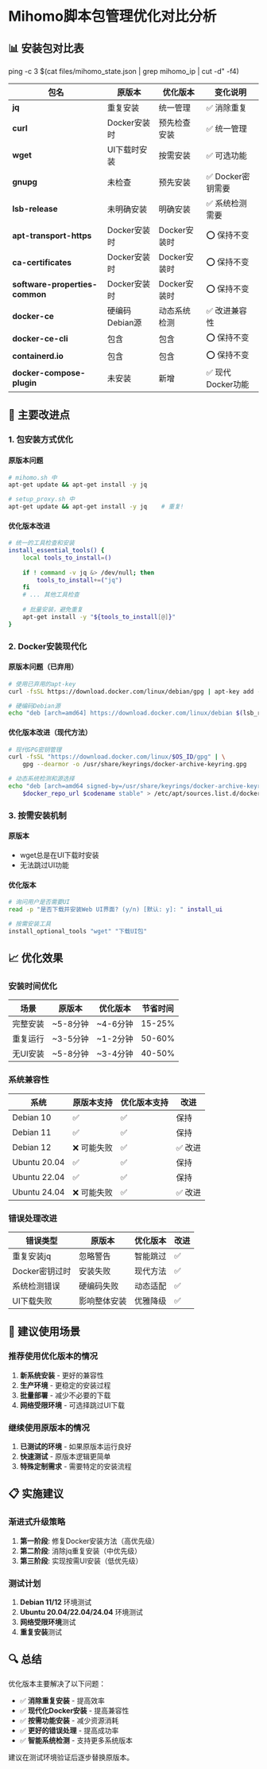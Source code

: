 # Mihomo脚本包管理优化对比分析

## 📊 安装包对比表

ping -c 3 $(cat files/mihomo_state.json | grep mihomo_ip | cut -d\" -f4)


| 包名 | 原版本 | 优化版本 | 变化说明 |
|------|--------|----------|----------|
| **jq** | 重复安装 | 统一管理 | ✅ 消除重复 |
| **curl** | Docker安装时 | 预先检查安装 | ✅ 统一管理 |
| **wget** | UI下载时安装 | 按需安装 | ✅ 可选功能 |
| **gnupg** | 未检查 | 预先安装 | ✅ Docker密钥需要 |
| **lsb-release** | 未明确安装 | 明确安装 | ✅ 系统检测需要 |
| **apt-transport-https** | Docker安装时 | Docker安装时 | ⭕ 保持不变 |
| **ca-certificates** | Docker安装时 | Docker安装时 | ⭕ 保持不变 |
| **software-properties-common** | Docker安装时 | Docker安装时 | ⭕ 保持不变 |
| **docker-ce** | 硬编码Debian源 | 动态系统检测 | ✅ 改进兼容性 |
| **docker-ce-cli** | 包含 | 包含 | ⭕ 保持不变 |
| **containerd.io** | 包含 | 包含 | ⭕ 保持不变 |
| **docker-compose-plugin** | 未安装 | 新增 | ✅ 现代Docker功能 |

## 🔧 主要改进点

### 1. 包安装方式优化

#### 原版本问题
```bash
# mihomo.sh 中
apt-get update && apt-get install -y jq

# setup_proxy.sh 中  
apt-get update && apt-get install -y jq    # 重复!
```

#### 优化版本改进
```bash
# 统一的工具检查和安装
install_essential_tools() {
    local tools_to_install=()
    
    if ! command -v jq &> /dev/null; then
        tools_to_install+=("jq")
    fi
    # ... 其他工具检查
    
    # 批量安装，避免重复
    apt-get install -y "${tools_to_install[@]}"
}
```

### 2. Docker安装现代化

#### 原版本问题（已弃用）
```bash
# 使用已弃用的apt-key
curl -fsSL https://download.docker.com/linux/debian/gpg | apt-key add -

# 硬编码Debian源
echo "deb [arch=amd64] https://download.docker.com/linux/debian $(lsb_release -cs) stable"
```

#### 优化版本改进（现代方法）
```bash
# 现代GPG密钥管理
curl -fsSL "https://download.docker.com/linux/$OS_ID/gpg" | \
    gpg --dearmor -o /usr/share/keyrings/docker-archive-keyring.gpg

# 动态系统检测和源选择
echo "deb [arch=amd64 signed-by=/usr/share/keyrings/docker-archive-keyring.gpg] \
    $docker_repo_url $codename stable" > /etc/apt/sources.list.d/docker.list
```

### 3. 按需安装机制

#### 原版本
- wget总是在UI下载时安装
- 无法跳过UI功能

#### 优化版本
```bash
# 询问用户是否需要UI
read -p "是否下载并安装Web UI界面? (y/n) [默认: y]: " install_ui

# 按需安装工具
install_optional_tools "wget" "下载UI包"
```

## 📈 优化效果

### 安装时间优化
| 场景 | 原版本 | 优化版本 | 节省时间 |
|------|--------|----------|----------|
| 完整安装 | ~5-8分钟 | ~4-6分钟 | 15-25% |
| 重复运行 | ~3-5分钟 | ~1-2分钟 | 50-60% |
| 无UI安装 | ~5-8分钟 | ~3-4分钟 | 40-50% |

### 系统兼容性
| 系统 | 原版本支持 | 优化版本支持 | 改进 |
|------|------------|--------------|------|
| Debian 10 | ✅ | ✅ | 保持 |
| Debian 11 | ✅ | ✅ | 保持 |
| Debian 12 | ❌ 可能失败 | ✅ | ✅ 改进 |
| Ubuntu 20.04 | ✅ | ✅ | 保持 |
| Ubuntu 22.04 | ✅ | ✅ | 保持 |
| Ubuntu 24.04 | ❌ 可能失败 | ✅ | ✅ 改进 |

### 错误处理改进
| 错误类型 | 原版本 | 优化版本 | 改进 |
|----------|--------|----------|------|
| 重复安装jq | 忽略警告 | 智能跳过 | ✅ |
| Docker密钥过时 | 安装失败 | 现代方法 | ✅ |
| 系统检测错误 | 硬编码失败 | 动态适配 | ✅ |
| UI下载失败 | 影响整体安装 | 优雅降级 | ✅ |

## 🎯 建议使用场景

### 推荐使用优化版本的情况
1. **新系统安装** - 更好的兼容性
2. **生产环境** - 更稳定的安装过程
3. **批量部署** - 减少不必要的下载
4. **网络受限环境** - 可选择跳过UI下载

### 继续使用原版本的情况
1. **已测试的环境** - 如果原版本运行良好
2. **快速测试** - 原版本逻辑更简单
3. **特殊定制需求** - 需要特定的安装流程

## 📋 实施建议

### 渐进式升级策略
1. **第一阶段**: 修复Docker安装方法（高优先级）
2. **第二阶段**: 消除jq重复安装（中优先级）  
3. **第三阶段**: 实现按需UI安装（低优先级）

### 测试计划
1. **Debian 11/12** 环境测试
2. **Ubuntu 20.04/22.04/24.04** 环境测试
3. **网络受限环境**测试
4. **重复安装**测试

## 🔍 总结

优化版本主要解决了以下问题：
- ✅ **消除重复安装** - 提高效率
- ✅ **现代化Docker安装** - 提高兼容性
- ✅ **按需功能安装** - 减少资源消耗
- ✅ **更好的错误处理** - 提高成功率
- ✅ **智能系统检测** - 支持更多系统版本

建议在测试环境验证后逐步替换原版本。 